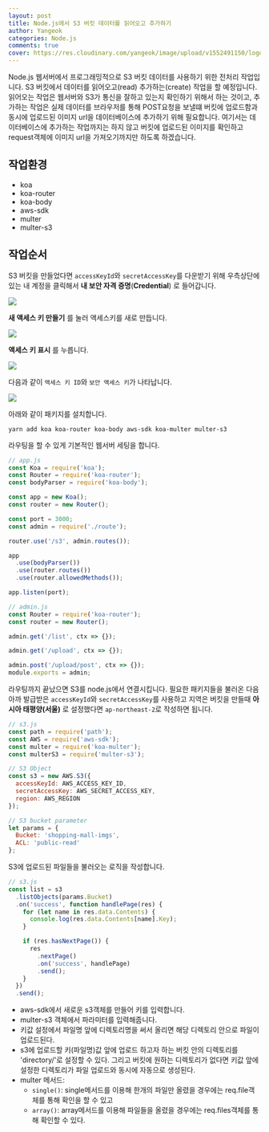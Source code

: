 ```yaml
---
layout: post
title: Node.js에서 S3 버킷 데이터를 읽어오고 추가하기
author: Yangeok
categories: Node.js
comments: true
cover: https://res.cloudinary.com/yangeok/image/upload/v1552491150/logo/posts/nodes3.jpg
---
```


Node.js 웹서버에서 프로그래밍적으로 S3 버킷 데이터를 사용하기 위한 전처리 작업입니다. S3 버킷에서 데이터를 읽어오고(read) 추가하는(create) 작업을 할 예정입니다. 읽어오는 작업은 웹서버와 S3가 통신을 잘하고 있는지 확인하기 위해서 하는 것이고, 추가하는 작업은 실제 데이터를 브라우저를 통해 POST요청을 보낼떄 버킷에 업로드함과 동시에 업로드된 이미지 url을 데이터베이스에 추가하기 위해 필요합니다. 여기서는 데이터베이스에 추가하는 작업까지는 하지 않고 버킷에 업로드된 이미지를 확인하고 request객체에 이미지 url을 가져오기까지만 하도록 하겠습니다.

## 작업환경

- koa
- koa-router
- koa-body
- aws-sdk
- multer
- multer-s3

## 작업순서

S3 버킷을 만들었다면 `accessKeyId`와 `secretAccessKey`를 다운받기 위해 우측상단에 있는 내 계정을 클릭해서 **내 보안 자격 증명**(**Credential**) 로 들어갑니다.

![](https://res.cloudinary.com/yangeok/image/upload/v1552523884/s3/s01.jpg)

**새 액세스 키 만들기** 를 눌러 액세스키를 새로 만듭니다.

![](https://res.cloudinary.com/yangeok/image/upload/v1552523884/s3/s02.jpg)

**액세스 키 표시** 를 누릅니다.

![](https://res.cloudinary.com/yangeok/image/upload/v1552523884/s3/s03.jpg)

다음과 같이 `액세스 키 ID`와 `보안 액세스 키`가 나타납니다.

![](https://res.cloudinary.com/yangeok/image/upload/v1552523884/s3/s04.jpg)

아래와 같이 패키지를 설치합니다.

```
yarn add koa koa-router koa-body aws-sdk koa-multer multer-s3
```

라우팅을 할 수 있게 기본적인 웹서버 세팅을 합니다.

```js
// app.js
const Koa = require('koa');
const Router = require('koa-router');
const bodyParser = require('koa-body');

const app = new Koa();
const router = new Router();

const port = 3000;
const admin = require('./route');

router.use('/s3', admin.routes());

app
  .use(bodyParser())
  .use(router.routes())
  .use(router.allowedMethods());

app.listen(port);

// admin.js
const Router = require('koa-router');
const router = new Router();

admin.get('/list', ctx => {});

admin.get('/upload', ctx => {});

admin.post('/upload/post', ctx => {});
module.exports = admin;
```

라우팅까지 끝났으면 S3를 node.js에서 연결시킵니다. 필요한 패키지들을 불러온 다음 아까 발급받은 `accessKeyId`와 `secretAccessKey`를 사용하고 지역은 버킷을 만들때 **아시아 태평양(서울)** 로 설정했다면 `ap-northeast-2`로 작성하면 됩니다.

```js
// s3.js
const path = require('path');
const AWS = require('aws-sdk');
const multer = require('koa-multer');
const multerS3 = require('multer-s3');

// S3 Object
const s3 = new AWS.S3({
  accessKeyId: AWS_ACCESS_KEY_ID,
  secretAccessKey: AWS_SECRET_ACCESS_KEY,
  region: AWS_REGION
});

// S3 bucket parameter
let params = {
  Bucket: 'shopping-mall-imgs',
  ACL: 'public-read'
};
```

S3에 업로드된 파일들을 불러오는 로직을 작성합니다.

```js
// s3.js
const list = s3
  .listObjects(params.Bucket)
  .on('success', function handlePage(res) {
    for (let name in res.data.Contents) {
      console.log(res.data.Contents[name].Key);
    }

    if (res.hasNextPage()) {
      res
        .nextPage()
        .on('success', handlePage)
        .send();
    }
  })
  .send();
```

- aws-sdk에서 새로운 s3객체를 만들어 키를 입력합니다.
- multer-s3 객체에서 파라미터를 입력해줍니다.
- 키값 설정에서 파일명 앞에 디렉토리명을 써서 올리면 해당 디렉토리 안으로 파일이 업로드된다.
- s3에 업로드할 키(파일명)값 앞에 업로드 하고자 하는 버킷 안의 디렉토리를 'directory/'로 설정할 수 있다. 그리고 버킷에 원하는 디렉토리가 없다면 키값 앞에 설정한 디렉토리가 파일 업로드와 동시에 자동으로 생성된다.
- multer 메서드:
  - `single()`: single메서드를 이용해 한개의 파일만 올렸을 경우에는 req.file객체를 통해 확인을 할 수 있고
  - `array()`: array메서드를 이용해 파일들을 올렸을 경우에는 req.files객체를 통해 확인할 수 있다.
